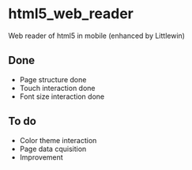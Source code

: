 # html5_web_reader
Web reader of html5 in mobile (enhanced by Littlewin)

## Done

- Page structure done
- Touch interaction done
- Font size interaction done

## To do

- Color theme interaction
- Page data cquisition
- Improvement